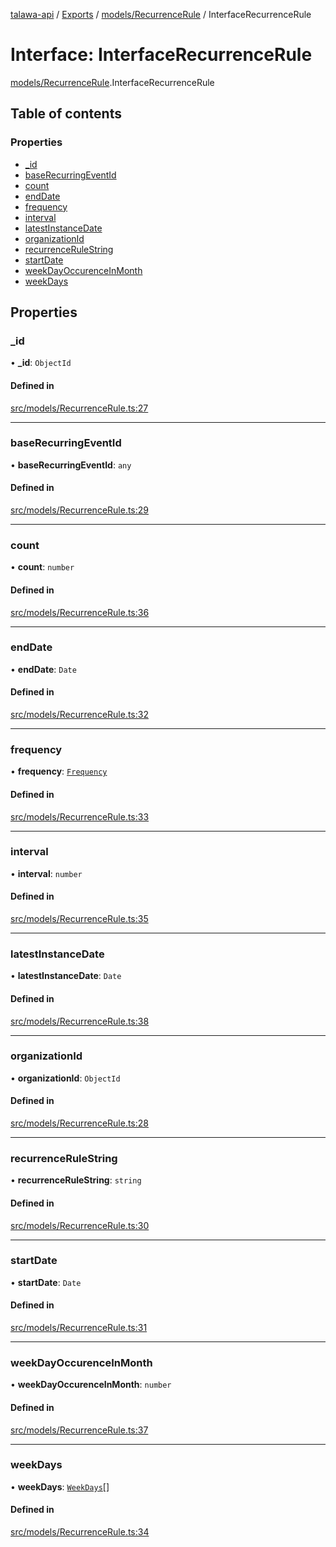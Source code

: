 [talawa-api](../README.md) / [Exports](../modules.md) / [models/RecurrenceRule](../modules/models_RecurrenceRule.md) / InterfaceRecurrenceRule

# Interface: InterfaceRecurrenceRule

[models/RecurrenceRule](../modules/models_RecurrenceRule.md).InterfaceRecurrenceRule

## Table of contents

### Properties

- [\_id](models_RecurrenceRule.InterfaceRecurrenceRule.md#_id)
- [baseRecurringEventId](models_RecurrenceRule.InterfaceRecurrenceRule.md#baserecurringeventid)
- [count](models_RecurrenceRule.InterfaceRecurrenceRule.md#count)
- [endDate](models_RecurrenceRule.InterfaceRecurrenceRule.md#enddate)
- [frequency](models_RecurrenceRule.InterfaceRecurrenceRule.md#frequency)
- [interval](models_RecurrenceRule.InterfaceRecurrenceRule.md#interval)
- [latestInstanceDate](models_RecurrenceRule.InterfaceRecurrenceRule.md#latestinstancedate)
- [organizationId](models_RecurrenceRule.InterfaceRecurrenceRule.md#organizationid)
- [recurrenceRuleString](models_RecurrenceRule.InterfaceRecurrenceRule.md#recurrencerulestring)
- [startDate](models_RecurrenceRule.InterfaceRecurrenceRule.md#startdate)
- [weekDayOccurenceInMonth](models_RecurrenceRule.InterfaceRecurrenceRule.md#weekdayoccurenceinmonth)
- [weekDays](models_RecurrenceRule.InterfaceRecurrenceRule.md#weekdays)

## Properties

### \_id

• **\_id**: `ObjectId`

#### Defined in

[src/models/RecurrenceRule.ts:27](https://github.com/PalisadoesFoundation/talawa-api/blob/53234da/src/models/RecurrenceRule.ts#L27)

___

### baseRecurringEventId

• **baseRecurringEventId**: `any`

#### Defined in

[src/models/RecurrenceRule.ts:29](https://github.com/PalisadoesFoundation/talawa-api/blob/53234da/src/models/RecurrenceRule.ts#L29)

___

### count

• **count**: `number`

#### Defined in

[src/models/RecurrenceRule.ts:36](https://github.com/PalisadoesFoundation/talawa-api/blob/53234da/src/models/RecurrenceRule.ts#L36)

___

### endDate

• **endDate**: `Date`

#### Defined in

[src/models/RecurrenceRule.ts:32](https://github.com/PalisadoesFoundation/talawa-api/blob/53234da/src/models/RecurrenceRule.ts#L32)

___

### frequency

• **frequency**: [`Frequency`](../enums/models_RecurrenceRule.Frequency.md)

#### Defined in

[src/models/RecurrenceRule.ts:33](https://github.com/PalisadoesFoundation/talawa-api/blob/53234da/src/models/RecurrenceRule.ts#L33)

___

### interval

• **interval**: `number`

#### Defined in

[src/models/RecurrenceRule.ts:35](https://github.com/PalisadoesFoundation/talawa-api/blob/53234da/src/models/RecurrenceRule.ts#L35)

___

### latestInstanceDate

• **latestInstanceDate**: `Date`

#### Defined in

[src/models/RecurrenceRule.ts:38](https://github.com/PalisadoesFoundation/talawa-api/blob/53234da/src/models/RecurrenceRule.ts#L38)

___

### organizationId

• **organizationId**: `ObjectId`

#### Defined in

[src/models/RecurrenceRule.ts:28](https://github.com/PalisadoesFoundation/talawa-api/blob/53234da/src/models/RecurrenceRule.ts#L28)

___

### recurrenceRuleString

• **recurrenceRuleString**: `string`

#### Defined in

[src/models/RecurrenceRule.ts:30](https://github.com/PalisadoesFoundation/talawa-api/blob/53234da/src/models/RecurrenceRule.ts#L30)

___

### startDate

• **startDate**: `Date`

#### Defined in

[src/models/RecurrenceRule.ts:31](https://github.com/PalisadoesFoundation/talawa-api/blob/53234da/src/models/RecurrenceRule.ts#L31)

___

### weekDayOccurenceInMonth

• **weekDayOccurenceInMonth**: `number`

#### Defined in

[src/models/RecurrenceRule.ts:37](https://github.com/PalisadoesFoundation/talawa-api/blob/53234da/src/models/RecurrenceRule.ts#L37)

___

### weekDays

• **weekDays**: [`WeekDays`](../enums/models_RecurrenceRule.WeekDays.md)[]

#### Defined in

[src/models/RecurrenceRule.ts:34](https://github.com/PalisadoesFoundation/talawa-api/blob/53234da/src/models/RecurrenceRule.ts#L34)
